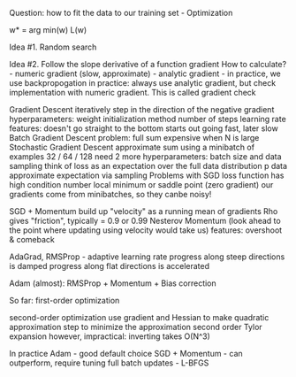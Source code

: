 Question: how to fit the data to our training set - Optimization

w* = arg min(w) L(w)

Idea #1. Random search

Idea #2. Follow the slope
	derivative of a function
	gradient
		How to calculate?
			- numeric gradient (slow, approximate)
			- analytic gradient
			- in practice, we use backpropogation
		in practice: always use analytic gradient, but check implementation with numeric gradient. This is called gradient check

Gradient Descent
	iteratively step in the direction of the negative gradient
	hyperparameters:
		weight initialization method
		number of steps
		learning rate
	features:
		doesn't go straight to the bottom
		starts out going fast, later slow
	Batch Gradient Descent
		problem: full sum expensive when N is large
	Stochastic Gradient Descent
		approximate sum using a minibatch of examples 32 / 64 / 128
		need 2 more hyperparameters: batch size and data sampling
		think of loss as an expectation over the full data distribution p data
		approximate expectation via sampling
	Problems with SGD
		loss function has high condition number
		local minimum or saddle point (zero gradient)
		our gradients come from minibatches, so they canbe noisy!

SGD + Momentum
	build up "velocity" as a running mean of gradients
	Rho gives "friction", typically = 0.9 or 0.99
	Nesterov Momentum (look ahead to the point where updating using velocity would take us)
	features: overshoot & comeback

AdaGrad, RMSProp - adaptive learning rate
	progress along steep directions is damped
	progress along flat directions is accelerated

Adam (almost): RMSProp + Momentum + Bias correction

So far: first-order optimization

second-order optimization
	use gradient and Hessian to make quadratic approximation
	step to minimize the approximation
	second order Tylor expansion
	however, impractical: inverting takes O(N^3)

In practice
	Adam - good default choice
	SGD + Momentum - can outperform, require tuning
	full batch updates - L-BFGS